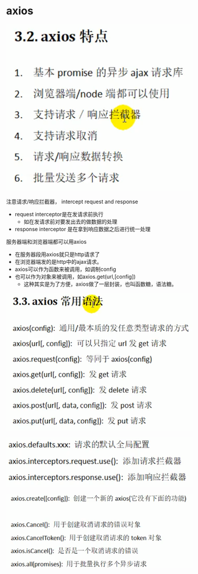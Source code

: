 # axios

![](../.gitbook/assets/image%20%28117%29.png)

注意请求/响应拦截器， intercept request and response

* request interceptor是在发请求前执行
  * 如在发请求前对要发出去的做数据的处理
* response interceptor 是在拿到响应数据之后进行统一处理

服务器端和浏览器端都可以用axios

* 在服务器段用axios就只是http请求了
* 在浏览器端发的是http中的ajax请求。
* axios可以作为函数来被调用，如调制config
* 也可以作为对象来被调用，如axios.get\(url,\[config\]\) 
  * 这种其实是为了方便，axios做了一层封装，也叫函数糖，语法糖。

![](../.gitbook/assets/image%20%28113%29.png)

![](../.gitbook/assets/image%20%28114%29.png)

![](../.gitbook/assets/image%20%28118%29.png)


